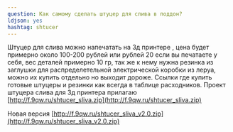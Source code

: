 ```yaml
---
question: Как самому сделать штуцер для слива в поддон?
ldjson: yes 
hashtag: shtucer
---
```


Штуцер для слива можно напечатать на 3д принтере , цена будет примерно около 100-200 рублей или рублей 20 если вы печатаете у себя, вес деталей примерно 10 гр, так же к нему нужна резинка из заглушки для распределетельной электрической коробки из леруа, можно их купить отдельно но выходит дороже. Ссылки где купить готовые штуцеры и резинки как всегда в таблице расходников. Проект штуцера слива для 3д принтера прилагаю [http://f.9qw.ru/shtucer_sliva.zip](http://f.9qw.ru/shtucer_sliva.zip)

Новая версия [http://f.9qw.ru/shtucer_sliva_v2.0.zip](http://f.9qw.ru/shtucer_sliva_v2.0.zip)
